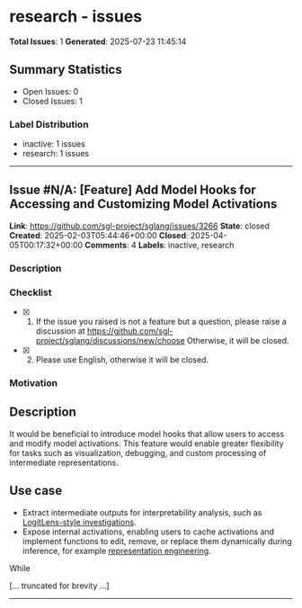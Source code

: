 # research - issues

**Total Issues**: 1
**Generated**: 2025-07-23 11:45:14

## Summary Statistics

- Open Issues: 0
- Closed Issues: 1

### Label Distribution

- inactive: 1 issues
- research: 1 issues

---

## Issue #N/A: [Feature] Add Model Hooks for Accessing and Customizing Model Activations

**Link**: https://github.com/sgl-project/sglang/issues/3266
**State**: closed
**Created**: 2025-02-03T05:44:46+00:00
**Closed**: 2025-04-05T00:17:32+00:00
**Comments**: 4
**Labels**: inactive, research

### Description

### Checklist

- [x] 1. If the issue you raised is not a feature but a question, please raise a discussion at https://github.com/sgl-project/sglang/discussions/new/choose Otherwise, it will be closed.
- [x] 2. Please use English, otherwise it will be closed.

### Motivation

## Description
It would be beneficial to introduce model hooks that allow users to access and modify model activations. This feature would enable greater flexibility for tasks such as visualization, debugging, and custom processing of intermediate representations.

## Use case
* Extract intermediate outputs for interpretability analysis, such as [LogitLens-style investigations](https://www.lesswrong.com/posts/AcKRB8wDpdaN6v6ru/interpreting-gpt-the-logit-lens).
* Expose internal activations, enabling users to cache activations and implement functions to edit, remove, or replace them dynamically during inference, for example [representation engineering](https://github.com/andyzoujm/representation-engineering).

While

[... truncated for brevity ...]

---

